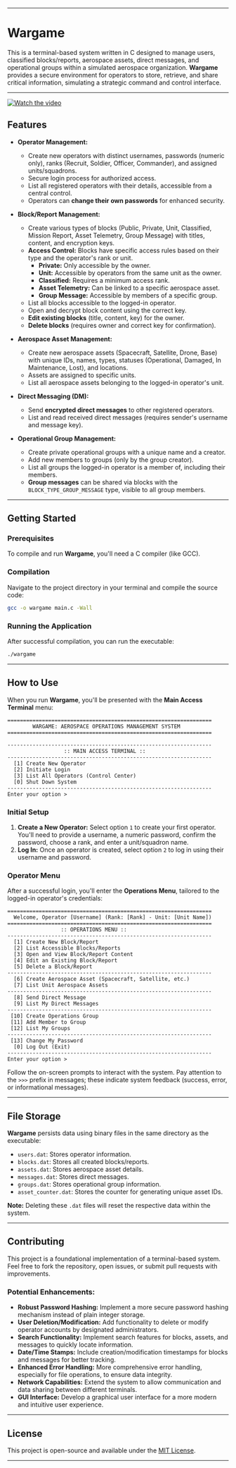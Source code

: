 -----

# Wargame
This is a terminal-based system written in C designed to manage users, classified blocks/reports, aerospace assets, direct messages, and operational groups within a simulated aerospace organization. **Wargame** provides a secure environment for operators to store, retrieve, and share critical information, simulating a strategic command and control interface.

-----

[![Watch the video](https://img.youtube.com/vi/qmwGJ_zNex4/0.jpg)](https://www.youtube.com/watch?v=qmwGJ_zNex4)


## Features

  * **Operator Management:**

      * Create new operators with distinct usernames, passwords (numeric only), ranks (Recruit, Soldier, Officer, Commander), and assigned units/squadrons.
      * Secure login process for authorized access.
      * List all registered operators with their details, accessible from a central control.
      * Operators can **change their own passwords** for enhanced security.

  * **Block/Report Management:**

      * Create various types of blocks (Public, Private, Unit, Classified, Mission Report, Asset Telemetry, Group Message) with titles, content, and encryption keys.
      * **Access Control:** Blocks have specific access rules based on their type and the operator's rank or unit.
          * **Private:** Only accessible by the owner.
          * **Unit:** Accessible by operators from the same unit as the owner.
          * **Classified:** Requires a minimum access rank.
          * **Asset Telemetry:** Can be linked to a specific aerospace asset.
          * **Group Message:** Accessible by members of a specific group.
      * List all blocks accessible to the logged-in operator.
      * Open and decrypt block content using the correct key.
      * **Edit existing blocks** (title, content, key) for the owner.
      * **Delete blocks** (requires owner and correct key for confirmation).

  * **Aerospace Asset Management:**

      * Create new aerospace assets (Spacecraft, Satellite, Drone, Base) with unique IDs, names, types, statuses (Operational, Damaged, In Maintenance, Lost), and locations.
      * Assets are assigned to specific units.
      * List all aerospace assets belonging to the logged-in operator's unit.

  * **Direct Messaging (DM):**

      * Send **encrypted direct messages** to other registered operators.
      * List and read received direct messages (requires sender's username and message key).

  * **Operational Group Management:**

      * Create private operational groups with a unique name and a creator.
      * Add new members to groups (only by the group creator).
      * List all groups the logged-in operator is a member of, including their members.
      * **Group messages** can be shared via blocks with the `BLOCK_TYPE_GROUP_MESSAGE` type, visible to all group members.

-----

## Getting Started

### Prerequisites

To compile and run **Wargame**, you'll need a C compiler (like GCC).

### Compilation

Navigate to the project directory in your terminal and compile the source code:

```bash
gcc -o wargame main.c -Wall
```

### Running the Application

After successful compilation, you can run the executable:

```bash
./wargame
```

-----

## How to Use

When you run **Wargame**, you'll be presented with the **Main Access Terminal** menu:

```
=================================================================
        WARGAME: AEROSPACE OPERATIONS MANAGEMENT SYSTEM
=================================================================

-----------------------------------------------------------------
                  :: MAIN ACCESS TERMINAL ::
-----------------------------------------------------------------
  [1] Create New Operator
  [2] Initiate Login
  [3] List All Operators (Control Center)
  [0] Shut Down System
-----------------------------------------------------------------
Enter your option >
```

### Initial Setup

1.  **Create a New Operator:** Select option `1` to create your first operator. You'll need to provide a username, a numeric password, confirm the password, choose a rank, and enter a unit/squadron name.
2.  **Log In:** Once an operator is created, select option `2` to log in using their username and password.

### Operator Menu

After a successful login, you'll enter the **Operations Menu**, tailored to the logged-in operator's credentials:

```
=================================================================
  Welcome, Operator [Username] (Rank: [Rank] - Unit: [Unit Name])
=================================================================
                 :: OPERATIONS MENU ::
-----------------------------------------------------------------
  [1] Create New Block/Report
  [2] List Accessible Blocks/Reports
  [3] Open and View Block/Report Content
  [4] Edit an Existing Block/Report
  [5] Delete a Block/Report
-----------------------------------------------------------------
  [6] Create Aerospace Asset (Spacecraft, Satellite, etc.)
  [7] List Unit Aerospace Assets
-----------------------------------------------------------------
  [8] Send Direct Message
  [9] List My Direct Messages
-----------------------------------------------------------------
 [10] Create Operations Group
 [11] Add Member to Group
 [12] List My Groups
-----------------------------------------------------------------
 [13] Change My Password
  [0] Log Out (Exit)
-----------------------------------------------------------------
Enter your option >
```

Follow the on-screen prompts to interact with the system. Pay attention to the `>>>` prefix in messages; these indicate system feedback (success, error, or informational messages).

-----

## File Storage

**Wargame** persists data using binary files in the same directory as the executable:

  * `users.dat`: Stores operator information.
  * `blocks.dat`: Stores all created blocks/reports.
  * `assets.dat`: Stores aerospace asset details.
  * `messages.dat`: Stores direct messages.
  * `groups.dat`: Stores operational group information.
  * `asset_counter.dat`: Stores the counter for generating unique asset IDs.

**Note:** Deleting these `.dat` files will reset the respective data within the system.

-----

## Contributing

This project is a foundational implementation of a terminal-based system. Feel free to fork the repository, open issues, or submit pull requests with improvements.

### Potential Enhancements:

  * **Robust Password Hashing:** Implement a more secure password hashing mechanism instead of plain integer storage.
  * **User Deletion/Modification:** Add functionality to delete or modify operator accounts by designated administrators.
  * **Search Functionality:** Implement search features for blocks, assets, and messages to quickly locate information.
  * **Date/Time Stamps:** Include creation/modification timestamps for blocks and messages for better tracking.
  * **Enhanced Error Handling:** More comprehensive error handling, especially for file operations, to ensure data integrity.
  * **Network Capabilities:** Extend the system to allow communication and data sharing between different terminals.
  * **GUI Interface:** Develop a graphical user interface for a more modern and intuitive user experience.

-----

## License

This project is open-source and available under the [MIT License](https://www.google.com/search?q=LICENSE).

-----

